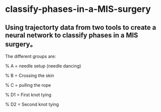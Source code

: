# classify-phases-in-a-MIS-surgery
Using trajectorty data from two tools to create a neural network to classify phases in a MIS surgery。
---------------------
The different groups are:

% A = needle setup (needle dancing)

% B = Crossing the skin

% C = pulling the rope

% D1 = First knot tying

% D2 = Second knot tying

